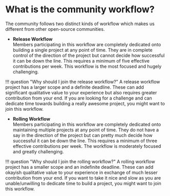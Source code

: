 # What is the community workflow?

The community follows two distinct kinds of workflow which makes us different from other open-source communities.

* **Release Workflow**  
Members participating in this workflow are completely dedicated onto building a single project at any point of time. They are in complete control of the direction of the project but cannot decide how successful it can be down the line. This requires a minimum of five effective contributions per week. This workflow is the most focused and hugely challenging.

!!! question "Why should I join the release workflow?"
    A release workflow project has a larger scope and a definite deadline. These can add significant qualitative value to your experience but also requires greater contribution from your end. If you are looking for a challenge and can dedicate time towards building a really awesome project, you might want to join this workflow.

* **Rolling Workflow**  
Members participating in this workflow are completely dedicated onto maintaining multiple projects at any point of time. They do not have a say in the direction of the project but can pretty much decide how successful it can be down the line. This requires a minimum of three effective contributions per week. The workflow is moderately focused and greatly challenging.

!!! question "Why should I join the rolling workflow?"
    A rolling workflow project has a smaller scope and an indefinite deadline. These can add okayish qualitative value to your experience in exchange of much lesser contribution from your end. If you want to take it nice and slow as you are unable/unwilling to dedicate time to build a project, you might want to join this workflow.